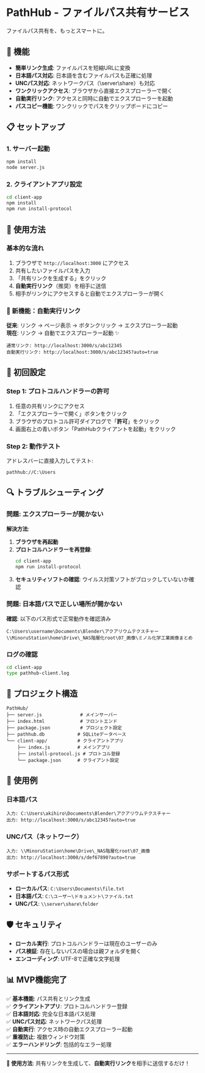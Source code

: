 # PathHub - ファイルパス共有サービス

ファイルパス共有を、もっとスマートに。

## 🚀 機能

- **簡単リンク生成**: ファイルパスを短縮URLに変換
- **日本語パス対応**: 日本語を含むファイルパスも正確に処理
- **UNCパス対応**: ネットワークパス（\\server\share）も対応
- **ワンクリックアクセス**: ブラウザから直接エクスプローラーで開く
- **自動実行リンク**: アクセスと同時に自動でエクスプローラーを起動
- **パスコピー機能**: ワンクリックでパスをクリップボードにコピー

## 📋 セットアップ

### 1. サーバー起動
```bash
npm install
node server.js
```

### 2. クライアントアプリ設定
```bash
cd client-app
npm install
npm run install-protocol
```

## 🔧 使用方法

### 基本的な流れ
1. ブラウザで `http://localhost:3000` にアクセス
2. 共有したいファイルパスを入力
3. 「共有リンクを生成する」をクリック
4. **自動実行リンク**（推奨）を相手に送信
5. 相手がリンクにアクセスすると自動でエクスプローラーが開く

### 🎯 新機能：自動実行リンク

**従来**: リンク → ページ表示 → ボタンクリック → エクスプローラー起動  
**現在**: リンク → 自動でエクスプローラー起動 ✨

```
通常リンク: http://localhost:3000/s/abc12345
自動実行リンク: http://localhost:3000/s/abc12345?auto=true
```

## 🚨 初回設定

### Step 1: プロトコルハンドラーの許可
1. 任意の共有リンクにアクセス
2. 「エクスプローラーで開く」ボタンをクリック
3. ブラウザのプロトコル許可ダイアログで「**許可**」をクリック
4. 画面右上の青いボタン「PathHubクライアントを起動」をクリック

### Step 2: 動作テスト
アドレスバーに直接入力してテスト:
```
pathhub://C:\Users
```

## 🔍 トラブルシューティング

### 問題: エクスプローラーが開かない

**解決方法**:
1. **ブラウザを再起動**
2. **プロトコルハンドラーを再登録**:
   ```bash
   cd client-app
   npm run install-protocol
   ```
3. **セキュリティソフトの確認**: ウイルス対策ソフトがブロックしていないか確認

### 問題: 日本語パスで正しい場所が開かない

**確認**: 以下のパス形式で正常動作を確認済み
```
C:\Users\username\Documents\Blender\アクアリウムテクスチャー
\\MinoruStation\home\Drive\_NAS階層化root\07_画像\ミノル化学工業画像まとめ
```

### ログの確認
```bash
cd client-app
type pathhub-client.log
```

## 📁 プロジェクト構造

```
PathHub/
├── server.js              # メインサーバー
├── index.html             # フロントエンド
├── package.json           # プロジェクト設定
├── pathhub.db            # SQLiteデータベース
└── client-app/           # クライアントアプリ
    ├── index.js          # メインアプリ
    ├── install-protocol.js # プロトコル登録
    └── package.json      # クライアント設定
```

## 🌟 使用例

### 日本語パス
```
入力: C:\Users\akihiro\Documents\Blender\アクアリウムテクスチャー
出力: http://localhost:3000/s/abc12345?auto=true
```

### UNCパス（ネットワーク）
```
入力: \\MinoruStation\home\Drive\_NAS階層化root\07_画像
出力: http://localhost:3000/s/def67890?auto=true
```

### サポートするパス形式
- **ローカルパス**: `C:\Users\Documents\file.txt`
- **日本語パス**: `C:\ユーザー\ドキュメント\ファイル.txt`
- **UNCパス**: `\\server\share\folder`

## 🛡️ セキュリティ

- **ローカル実行**: プロトコルハンドラーは現在のユーザーのみ
- **パス検証**: 存在しないパスの場合は親フォルダを開く
- **エンコーディング**: UTF-8で正確な文字処理

## 📊 MVP機能完了

✅ **基本機能**: パス共有とリンク生成  
✅ **クライアントアプリ**: プロトコルハンドラー登録  
✅ **日本語対応**: 完全な日本語パス処理  
✅ **UNCパス対応**: ネットワークパス処理  
✅ **自動実行**: アクセス時の自動エクスプローラー起動  
✅ **重複防止**: 複数ウィンドウ対策  
✅ **エラーハンドリング**: 包括的なエラー処理

---

**🎯 使用方法**: 共有リンクを生成して、**自動実行リンク**を相手に送信するだけ！
